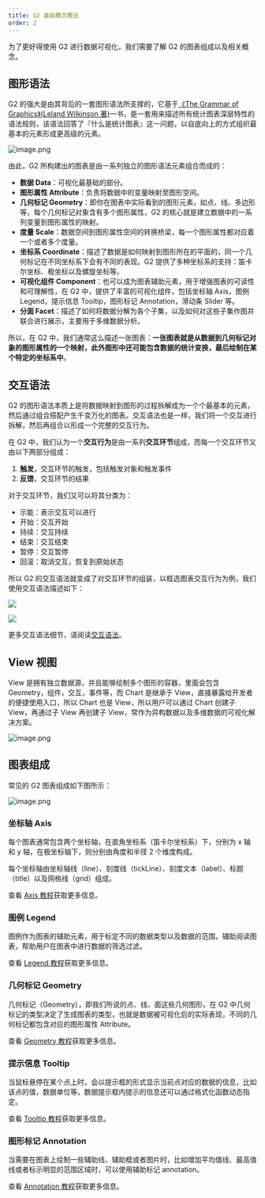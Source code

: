```yaml
---
title: G2 基础概念概览
order: 2
---
```


为了更好得使用 G2 进行数据可视化，我们需要了解 G2 的图表组成以及相关概念。

## 图形语法

G2 的强大是由其背后的一套图形语法所支撑的，它基于[《The Grammar of Graphics》(Leland Wilkinson 著)](https://book.douban.com/subject/10123863/)一书，是一套用来描述所有统计图表深层特性的语法规则，该语法回答了『什么是统计图表』这一问题，以自底向上的方式组织最基本的元素形成更高级的元素。

![image.png](https://gw.alipayobjects.com/mdn/rms_2274c3/afts/img/A*PDXtQYx4gAYAAAAAAAAAAABkARQnAQ)

由此，G2 所构建出的图表是由一系列独立的图形语法元素组合而成的：

- **数据 Data**：可视化最基础的部分。
- **图形属性 Attribute**：负责将数据中的变量映射至图形空间。
- **几何标记 Geometry**：即你在图表中实际看到的图形元素，如点、线、多边形等，每个几何标记对象含有多个图形属性，G2 的核心就是建立数据中的一系列变量到图形属性的映射。
- **度量 Scale**：数据空间到图形属性空间的转换桥梁，每一个图形属性都对应着一个或者多个度量。
- **坐标系 Coordinate**：描述了数据是如何映射到图形所在的平面的，同一个几何标记在不同坐标系下会有不同的表现。G2 提供了多种坐标系的支持：笛卡尔坐标、极坐标以及螺旋坐标等。
- **可视化组件 Component**：也可以成为图表辅助元素，用于增强图表的可读性和可理解性，在 G2 中，提供了丰富的可视化组件，包括坐标轴 Axis，图例 Legend，提示信息 Tooltip，图形标记 Annotation，滑动条 Slider 等。
- **分面 Facet**：描述了如何将数据分解为各个子集，以及如何对这些子集作图并联合进行展示，主要用于多维数据分析。

所以，在 G2 中，我们通常这么描述一张图表：**一张图表就是从数据到几何标记对象的图形属性的一个映射，此外图形中还可能包含数据的统计变换，最后绘制在某个特定的坐标系中**。

## 交互语法

G2 的图形语法本质上是将数据映射到图形的过程拆解成为一个个最基本的元素，然后通过组合搭配产生千变万化的图表。交互语法也是一样，我们将一个交互进行拆解，然后再组合以形成一个完整的交互行为。

在 G2 中，我们认为一个**交互行为**是由一系列**交互环节**组成，而每一个交互环节又由以下两部分组成：

1. **触发**，交互环节的触发，包括触发对象和触发事件
1. **反馈**，交互环节的结果

对于交互环节，我们又可以将其分类为：

- 示能：表示交互可以进行
- 开始：交互开始
- 持续：交互持续
- 结束：交互结束
- 暂停：交互暂停
- 回滚：取消交互，恢复到原始状态

所以 G2 的交互语法就变成了对交互环节的组装，以框选图表交互行为为例，我们使用交互语法描述如下：

![](https://gw.alipayobjects.com/mdn/rms_2274c3/afts/img/A*W1vOSalgrxQAAAAAAAAAAABkARQnAQ)

![](https://gw.alipayobjects.com/mdn/rms_f5c722/afts/img/A*iv-ESoJg8noAAAAAAAAAAABkARQnAQ)

更多交互语法细节，请阅读[交互语法](/concepts/grammar-of-interaction)。

## View 视图

View 是拥有独立数据源，并且能够绘制多个图形的容器，里面会包含 Geometry，组件，交互，事件等，而 Chart 是继承于 View，直接暴露给开发者的便捷使用入口，所以 Chart 也是 View，所以用户可以通过 Chart 创建子 View，再通过子 View 再创建子 View，常作为异构数据以及多维数据的可视化解决方案。

![image.png](https://gw.alipayobjects.com/mdn/rms_f5c722/afts/img/A*xW6bT7-4E1sAAAAAAAAAAABkARQnAQ)

## 图表组成

常见的 G2 图表组成如下图所示：

![image.png](https://gw.alipayobjects.com/mdn/rms_f5c722/afts/img/A*vS9aS7nrfH4AAAAAAAAAAABkARQnAQ)

### 坐标轴 Axis

每个图表通常包含两个坐标轴，在直角坐标系（笛卡尔坐标系）下，分别为 x 轴和 y 轴，在极坐标轴下，则分别由角度和半径 2 个维度构成。

每个坐标轴由坐标轴线（line）、刻度线（tickLine）、刻度文本（label）、标题（title）以及网格线（grid）组成。

查看 [Axis 教程](tutorial/axis)获取更多信息。

### 图例 Legend

图例作为图表的辅助元素，用于标定不同的数据类型以及数据的范围，辅助阅读图表，帮助用户在图表中进行数据的筛选过滤。

查看 [Legend 教程](tutorial/legend)获取更多信息。

### 几何标记 Geometry

几何标记（Geometry），即我们所说的点、线、面这些几何图形，在 G2 中几何标记的类型决定了生成图表的类型，也就是数据被可视化后的实际表现，不同的几何标记都包含对应的图形属性 Attribute。

查看 [Geometry 教程](concepts/geometry)获取更多信息。

### 提示信息 Tooltip

当鼠标悬停在某个点上时，会以提示框的形式显示当前点对应的数据的信息，比如该点的值，数据单位等。数据提示框内提示的信息还可以通过格式化函数动态指定。

查看 [Tooltip 教程](tutorial/tooltip)获取更多信息。

### 图形标记 Annotation

当需要在图表上绘制一些辅助线、辅助框或者图片时，比如增加平均值线、最高值线或者标示明显的范围区域时，可以使用辅助标记 annotation。

查看 [Annotation 教程](tutorial/annotation)获取更多信息。

